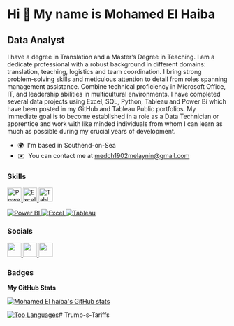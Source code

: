 Hi 👋 My name is Mohamed El Haiba
=================================

Data Analyst
------------

I have a degree in Translation and a Master’s Degree in Teaching. I am a dedicate professional with a robust background in different domains: translation, teaching, logistics and team coordination. I bring strong problem-solving skills and meticulous attention to detail from roles spanning management assistance. Combine technical proficiency in Microsoft Office, IT, and leadership abilities in multicultural environments. I have completed several data projects using Excel, SQL, Python, Tableau and Power Bi which have been posted in my GitHub and Tableau Public portfolios. My immediate goal is to become established in a role as a Data Technician or apprentice and work with like minded individuals from whom I can learn as much as possible during my crucial years of development.

* 🌍  I'm based in Southend-on-Sea
* ✉️  You can contact me at [medch1902melaynin@gmail.com](mailto:medch1902melaynin@gmail.com)

### Skills


<p align="left">
<!-- Icon-only Power BI -->
<a href="https://powerbi.microsoft.com/" target="_blank" rel="noreferrer">
  <img src="https://cdn.jsdelivr.net/gh/devicons/devicon/icons/powerbi/powerbi-original.svg" width="32" height="32" alt="Power BI" />
</a>

<!-- Icon-only Excel -->
<a href="https://www.microsoft.com/en-us/microsoft-365/excel" target="_blank" rel="noreferrer">
  <img src="https://cdn.jsdelivr.net/gh/devicons/devicon/icons/excel/excel-original.svg" width="32" height="32" alt="Excel" />
</a>

<!-- Icon-only Tableau -->
<a href="https://www.tableau.com/" target="_blank" rel="noreferrer">
  <img src="https://cdn.jsdelivr.net/gh/devicons/devicon/icons/tableau/tableau-original.svg" width="32" height="32" alt="Tableau" />
</a>



</p>
<!-- Power BI -->
<a href="https://powerbi.microsoft.com/" target="_blank" rel="noreferrer">
  <img src="https://img.shields.io/badge/Power%20BI-F2C811?style=for-the-badge&logo=powerbi&logoColor=000000" alt="Power BI" />
</a>

<!-- Excel -->
<a href="https://www.microsoft.com/en-us/microsoft-365/excel" target="_blank" rel="noreferrer">
  <img src="https://img.shields.io/badge/Excel-217346?style=for-the-badge&logo=microsoft-excel&logoColor=white" alt="Excel" />
</a>

<!-- Tableau -->
<a href="https://www.tableau.com/" target="_blank" rel="noreferrer">
  <img src="https://img.shields.io/badge/Tableau-E97627?style=for-the-badge&logo=tableau&logoColor=white" alt="Tableau" />
</a>


### Socials

<p align="left"> <a href="https://www.github.com/Mohamed El haiba" target="_blank" rel="noreferrer"> <picture> <source media="(prefers-color-scheme: dark)" srcset="https://raw.githubusercontent.com/danielcranney/readme-generator/main/public/icons/socials/github-dark.svg" /> <source media="(prefers-color-scheme: light)" srcset="https://raw.githubusercontent.com/danielcranney/readme-generator/main/public/icons/socials/github.svg" /> <img src="https://raw.githubusercontent.com/danielcranney/readme-generator/main/public/icons/socials/github.svg" width="32" height="32" /> </picture> </a> <a href="https://www.gitlab.com/Mohamed El Haiba" target="_blank" rel="noreferrer"> <picture> <source media="(prefers-color-scheme: dark)" srcset="undefined" /> <source media="(prefers-color-scheme: light)" srcset="https://raw.githubusercontent.com/danielcranney/readme-generator/main/public/icons/socials/gitlab.svg" /> <img src="https://raw.githubusercontent.com/danielcranney/readme-generator/main/public/icons/socials/gitlab.svg" width="32" height="32" /> </picture> </a> <a href="https://www.linkedin.com/in/Mohamed El Haiba" target="_blank" rel="noreferrer"> <picture> <source media="(prefers-color-scheme: dark)" srcset="https://raw.githubusercontent.com/danielcranney/readme-generator/main/public/icons/socials/linkedin-dark.svg" /> <source media="(prefers-color-scheme: light)" srcset="https://raw.githubusercontent.com/danielcranney/readme-generator/main/public/icons/socials/linkedin.svg" /> <img src="https://raw.githubusercontent.com/danielcranney/readme-generator/main/public/icons/socials/linkedin.svg" width="32" height="32" /> </picture> </a></p>

### Badges

<b>My GitHub Stats</b>

<a href="http://www.github.com/Mohamed El haiba"><img src="https://github-readme-stats.vercel.app/api?username=Mohamed El haiba&show_icons=true&hide=&count_private=true&title_color=0891b2&text_color=ffffff&icon_color=0891b2&bg_color=1c1917&hide_border=true&show_icons=true" alt="Mohamed El haiba's GitHub stats" /></a>

<a href="https://github.com/Mohamed El haiba" align="left"><img src="https://github-readme-stats.vercel.app/api/top-langs/?username=Mohamed El haiba&langs_count=10&title_color=0891b2&text_color=ffffff&icon_color=0891b2&bg_color=1c1917&hide_border=true&locale=en&custom_title=Top%20%Languages" alt="Top Languages" /></a># Trump-s-Tariffs
